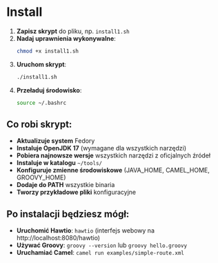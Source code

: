 
# Install

1. **Zapisz skrypt** do pliku, np. `install1.sh`
2. **Nadaj uprawnienia wykonywalne**:
   ```bash
   chmod +x install1.sh
   ```
3. **Uruchom skrypt**:
   ```bash
   ./install1.sh
   ```
4. **Przeładuj środowisko**:
   ```bash
   source ~/.bashrc
   ```

## Co robi skrypt:

- **Aktualizuje system** Fedory
- **Instaluje OpenJDK 17** (wymagane dla wszystkich narzędzi)
- **Pobiera najnowsze wersje** wszystkich narzędzi z oficjalnych źródeł
- **Instaluje w katalogu** `~/tools/`
- **Konfiguruje zmienne środowiskowe** (JAVA_HOME, CAMEL_HOME, GROOVY_HOME)
- **Dodaje do PATH** wszystkie binaria
- **Tworzy przykładowe pliki** konfiguracyjne

## Po instalacji będziesz mógł:

- **Uruchomić Hawtio**: `hawtio` (interfejs webowy na http://localhost:8080/hawtio)
- **Używać Groovy**: `groovy --version` lub `groovy hello.groovy`
- **Uruchamiać Camel**: `camel run examples/simple-route.xml`

